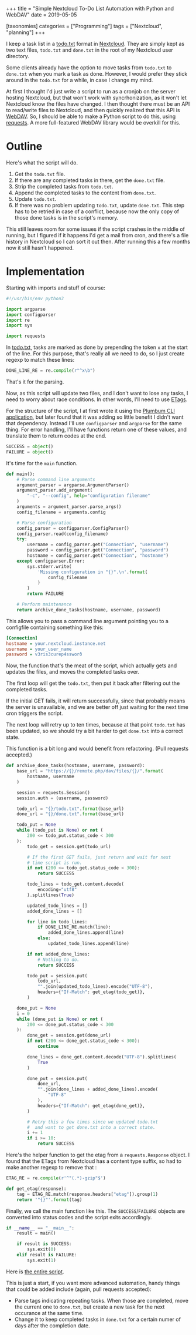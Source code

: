+++
title = "Simple Nextcloud To-Do List Automation with Python and WebDAV"
date = 2019-05-05

[taxonomies]
categories = ["Programming"]
tags = ["Nextcloud", "planning"]
+++

I keep a task list in a [todo.txt][todo.txt] format in
[Nextcloud][Nextcloud]. They are simply kept as two text files, `todo.txt`
and `done.txt` in the root of my Nextcloud user directory.

Some clients already have the option to move tasks from `todo.txt` to
`done.txt` when you mark a task as done. However, I would prefer they stick
around in the `todo.txt` for a while, in case I change my mind.

At first I thought I'd just write a script to run as a cronjob on the server
hosting Nextcloud, but that won't work with syncrhonization, as it won't let
Nextcloud know the files have changed. I then thought there must be an API to
read/write files to Nextcloud, and then quickly realized that this API is
[WebDAV][webdav]. So, I should be able to make a Python script to do this,
using [requests][requests]. A more full-featured WebDAV library would be
overkill for this.

<!-- more -->

# Outline

Here's what the script will do.

1. Get the `todo.txt` file.
1. If there are any completed tasks in there, get the `done.txt` file.
1. Strip the completed tasks from `todo.txt`.
1. Append the completed tasks to the content from `done.txt`.
1. Update `todo.txt`.
1. If there was no problem updating `todo.txt`, update `done.txt`. This step
  has to be retried in case of a conflict, because now the only copy of those
  done tasks is in the script's memory.

This still leaves room for some issues if the script crashes in the middle of
running, but I figured if it happens I'd get a mail from cron, and there's a
file history in Nextcloud so I can sort it out then. After running this a few
months now it still hasn't happened.

# Implementation

Starting with imports and stuff of course:

```python
#!/usr/bin/env python3

import argparse
import configparser
import re
import sys

import requests
```

In [todo.txt][todo.txt], tasks are marked as done by prepending the token `x`
at the start of the line. For this purpose, that's really all we need to do,
so I just create regexp to match these lines:

```python
DONE_LINE_RE = re.compile(r"^x\b")
```

That's it for the parsing.

Now, as this script will update two files, and I don't want to lose any
tasks, I need to worry about race conditions. In other words, I'll need to
use [ETags][etag].

For the structure of the script, I at first wrote it using the [Plumbum CLI
application][plumbum-cli], but later found that it was adding so little
benefit I didn't want that dependency. Instead I'll use `configparser` and
`argparse` for the same thing. For error handling, I'll have functions return
one of these values, and translate them to return codes at the end.

```python
SUCCESS = object()
FAILURE = object()
```

It's time for the `main` function.

```python
def main():
    # Parse command line arguments
    argument_parser = argparse.ArgumentParser()
    argument_parser.add_argument(
        "-c", "--config", help="configuration filename"
    )
    arguments = argument_parser.parse_args()
    config_filename = arguments.config

    # Parse configuration
    config_parser = configparser.ConfigParser()
    config_parser.read(config_filename)
    try:
        username = config_parser.get("Connection", "username")
        password = config_parser.get("Connection", "password")
        hostname = config_parser.get("Connection", "hostname")
    except configparser.Error:
        sys.stderr.write(
            'Missing configuration in "{}".\n'.format(
                config_filename
            )
        )
        return FAILURE

    # Perform maintenance
    return archive_done_tasks(hostname, username, password)
```

This allows you to pass a command line argument pointing you to a configfile
containing something like this:

```ini
[Connection]
hostname = your.nextcloud.instance.net
username = your_user_name
password = v3ris3curep4ssworð
```

Now, the function that's the meat of the script, which actually gets and
updates the files, and moves the completed tasks over.

The first loop will get the `todo.txt`, then put it back after filtering out
the completed tasks.

If the initial GET fails, it will return successfully, since that probably
means the server is unavailable, and we are better off just waiting for the
next time cron triggers the script.

The next loop will retry up to ten times, because at that point `todo.txt`
has been updated, so we should try a bit harder to get `done.txt` into a
correct state.

This function is a bit long and would benefit from refactoring. (Pull
requests accepted.)

```python
def archive_done_tasks(hostname, username, password):
    base_url = "https://{}/remote.php/dav/files/{}/".format(
        hostname, username
    )

    session = requests.Session()
    session.auth = (username, password)

    todo_url = "{}/todo.txt".format(base_url)
    done_url = "{}/done.txt".format(base_url)

    todo_put = None
    while (todo_put is None) or not (
        200 <= todo_put.status_code < 300
    ):
        todo_get = session.get(todo_url)

        # If the first GET fails, just return and wait for next
        # time script is run.
        if not (200 <= todo_get.status_code < 300):
            return SUCCESS

        todo_lines = todo_get.content.decode(
            encoding="utf8"
        ).splitlines(True)

        updated_todo_lines = []
        added_done_lines = []

        for line in todo_lines:
            if DONE_LINE_RE.match(line):
                added_done_lines.append(line)
            else:
                updated_todo_lines.append(line)

        if not added_done_lines:
            # Nothing to do.
            return SUCCESS

        todo_put = session.put(
            todo_url,
            "".join(updated_todo_lines).encode("UTF-8"),
            headers={"If-Match": get_etag(todo_get)},
        )

    done_put = None
    i = 0
    while (done_put is None) or not (
        200 <= done_put.status_code < 300
    ):
        done_get = session.get(done_url)
        if not (200 <= done_get.status_code < 300):
            continue

        done_lines = done_get.content.decode("UTF-8").splitlines(
            True
        )

        done_put = session.put(
            done_url,
            "".join(done_lines + added_done_lines).encode(
                "UTF-8"
            ),
            headers={"If-Match": get_etag(done_get)},
        )

        # Retry this a few times since we updated todo.txt
        #  and want to get done.txt into a correct state.
        i += 1
        if i >= 10:
            return SUCCESS
```

Here's the helper function to get the etag from a `requests.Response` object.
I found that the ETags from Nextcloud has a content type suffix, so had to
make another regexp to remove that :

```python
ETAG_RE = re.compile(r'^"(.*)-gzip"$')

def get_etag(response):
    tag = ETAG_RE.match(response.headers["etag"]).group(1)
    return '"{}"'.format(tag)
```

Finally, we call the main function like this. The `SUCCESS`/`FAILURE` objects
are converted into status codes and the script exits accordingly.


```python
if __name__ == "__main__":
    result = main()

    if result is SUCCESS:
        sys.exit(0)
    elif result is FAILURE:
        sys.exit(1)
```

Here is [the entire script](./todo_maintenance.py).

This is just a start, if you want more advanced automation, handy things that
could be added include (again, pull requests accepted):

* Parse tags indicating repeating tasks. When those are completed, move the
  current one to `done.txt`, but create a new task for the next occurance at
  the same time.
* Change it to keep completed tasks in `done.txt` for a certain numer of days
  after the completion date.

[todo.txt]: http://todotxt.org/
[Nextcloud]: https://nextcloud.com/
[todo_maintenance]: https://gitlab.com/bkhl/todo_maintenance
[webdav]: https://tools.ietf.org/html/rfc2518
[requests]: https://pypi.org/project/requests/
[etag]: https://tools.ietf.org/html/rfc7232
[plumbum-cli]: https://plumbum.readthedocs.io/en/latest/cli.html
[gitlab-project]: https://gitlab.com/bkhl/todo_maintenance
